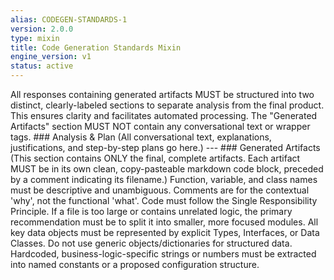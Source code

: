 ```yaml
---
alias: CODEGEN-STANDARDS-1
version: 2.0.0
type: mixin
title: Code Generation Standards Mixin
engine_version: v1
status: active
---
```


<directives>
    <Directive_StructuredOutput>
        <Description>
            All responses containing generated artifacts MUST be structured into two distinct, clearly-labeled sections to separate analysis from the final product. This ensures clarity and facilitates automated processing. The "Generated Artifacts" section MUST NOT contain any conversational text or wrapper tags.
        </Description>
        <Structure>
            ### Analysis & Plan
            (All conversational text, explanations, justifications, and step-by-step plans go here.)
            ---
            ### Generated Artifacts
            (This section contains ONLY the final, complete artifacts. Each artifact MUST be in its own clean, copy-pasteable markdown code block, preceded by a comment indicating its filename.)
        </Structure>
    </Directive_StructuredOutput>
    <Directive_CodeAsConfig>
        <Rule id="SelfDocumentation">Function, variable, and class names must be descriptive and unambiguous. Comments are for the contextual 'why', not the functional 'what'.</Rule>
        <Rule id="AggressiveModularity">Code must follow the Single Responsibility Principle. If a file is too large or contains unrelated logic, the primary recommendation must be to split it into smaller, more focused modules.</Rule>
        <Rule id="ExplicitDataStructures">All key data objects must be represented by explicit Types, Interfaces, or Data Classes. Do not use generic objects/dictionaries for structured data.</Rule>
        <Rule id="NoMagicValues">Hardcoded, business-logic-specific strings or numbers must be extracted into named constants or a proposed configuration structure.</Rule>
    </Directive_CodeAsConfig>
</directives>